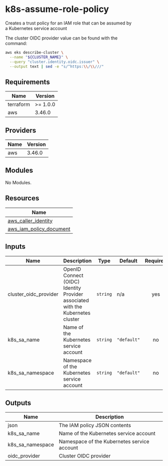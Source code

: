# k8s-assume-role-policy

Creates a trust policy for an IAM role that can be assumed by  
a Kubernetes service account

The cluster OIDC provider value can be found with the  
command:

```sh
aws eks describe-cluster \
  --name "${CLUSTER_NAME}" \
  --query "cluster.identity.oidc.issuer" \
  --output text | sed -e "s/^https:\\/\\///"
```

## Requirements

| Name | Version |
|------|---------|
| terraform | >= 1.0.0 |
| aws | 3.46.0 |

## Providers

| Name | Version |
|------|---------|
| aws | 3.46.0 |

## Modules

No Modules.

## Resources

| Name |
|------|
| [aws_caller_identity](https://registry.terraform.io/providers/hashicorp/aws/3.46.0/docs/data-sources/caller_identity) |
| [aws_iam_policy_document](https://registry.terraform.io/providers/hashicorp/aws/3.46.0/docs/data-sources/iam_policy_document) |

## Inputs

| Name | Description | Type | Default | Required |
|------|-------------|------|---------|:--------:|
| cluster\_oidc\_provider | OpenID Connect (OIDC) Identity Provider associated with the Kubernetes cluster | `string` | n/a | yes |
| k8s\_sa\_name | Name of the Kubernetes service account | `string` | `"default"` | no |
| k8s\_sa\_namespace | Namespace of the Kubernetes service account | `string` | `"default"` | no |

## Outputs

| Name | Description |
|------|-------------|
| json | The IAM policy JSON contents |
| k8s\_sa\_name | Name of the Kubernetes service account |
| k8s\_sa\_namespace | Namespace of the Kubernetes service account |
| oidc\_provider | Cluster OIDC provider |
